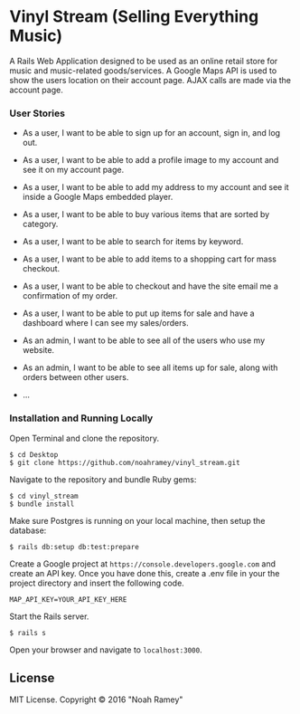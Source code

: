 # Vinyl Stream (Selling Everything Music)

A Rails Web Application designed to be used as an online retail store for music and music-related goods/services. A Google Maps API is used to show the users location on their account page. AJAX calls are made via the account page.

### User Stories

* As a user, I want to be able to sign up for an account, sign in, and log out.

* As a user, I want to be able to add a profile image to my account and see it on my account page.

* As a user, I want to be able to add my address to my account and see it inside a Google Maps embedded player.

* As a user, I want to be able to buy various items that are sorted by category.

* As a user, I want to be able to search for items by keyword.

* As a user, I want to be able to add items to a shopping cart for mass checkout.

* As a user, I want to be able to checkout and have the site email me a confirmation of my order.

* As a user, I want to be able to put up items for sale and have a dashboard where I can see my sales/orders.

* As an admin, I want to be able to see all of the users who use my website.

* As an admin, I want to be able to see all items up for sale, along with orders between other users.

* ...

### Installation and Running Locally

Open Terminal and clone the repository.  
```
$ cd Desktop
$ git clone https://github.com/noahramey/vinyl_stream.git
```

Navigate to the repository and bundle Ruby gems:
```
$ cd vinyl_stream
$ bundle install
```

Make sure Postgres is running on your local machine, then setup the database:
```
$ rails db:setup db:test:prepare
```

Create a Google project at `https://console.developers.google.com` and create an API key. Once you have done this, create a .env file in your the project directory and insert the following code.
```
MAP_API_KEY=YOUR_API_KEY_HERE
```

Start the Rails server.
```
$ rails s
```

Open your browser and navigate to `localhost:3000`.


License
-------

MIT License. Copyright &copy; 2016 "Noah Ramey"
